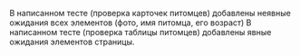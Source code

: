 В написанном тесте (проверка карточек питомцев) добавлены неявные ожидания всех элементов (фото, имя питомца, его возраст)
В написанном тесте (проверка таблицы питомцев) добавлены явные ожидания элементов страницы.
